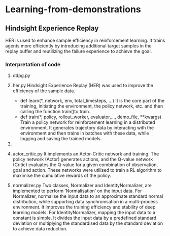 # Learning-from-demonstrations

## Hindsight Experience Replay 
HER is used to enhance sample efficiency in reinforcement learning. It trains agents more efficiently by introducing additional target samples in the replay buffer and reutilizing the failure experience to achieve the goal.


### Interpretation of code
1. ddpg.py
   
2. her.py
   Hindsight Experience Replay (HER) was used to improve the efficiency of the sample data.
   - def learn(*, network, env, total_timesteps, ...)
     It is the core part of the training, initiating the environment, the policy network, etc. and then calling the function train()to train.
   - def train(*, policy, rollout_worker, evaluator,..., demo_file, **kwargs)
     Train a policy network for reinforcement learning in a distributed environment. It generates trajectory data by interacting with the environment and then trains in batches with these data, while logging and saving the trained models.

3. 
  
  
4. actor_critic.py
   It implements an Actor-Critic network and training. The policy network (Actor) generates actions, and the Q-value network (Critic) evaluates the Q-value for a given combination of observation, goal and action. These networks were utilised to train a RL algorithm to maximise the cumulative rewards of the policy.

5. normalizer.py
   Two classes, Normalizer and IdentityNormalizer, are implemented to perform ‘Normalisation’ on the input data. 
   For Normalizer, normalise the input data to an approximate standard normal distribution, while supporting data synchronisation in a multi-process environment. It improves the training efficiency and stability of deep learning models. 
   For IdentityNormalizer, mapping the input data to a constant is simple. It divides the input data by a predefined standard deviation or multiplying the standardised data by the standard deviation to achieve data reduction.






   
